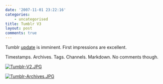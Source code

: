 ```yaml
---
date: '2007-11-01 23:22:16'
categories:
    - uncategorised
title: Tumblr V3
layout: post
comments: true
---
```


Tumblr [update](http://blog.davidville.com/2007/11/01/tumblr-3/) is
imminent. First impressions are excellent.

Timestamps. Archives. Tags. Channels. Markdown. No comments though.

[![Tumblr-V2.JPG](http://lh4.google.com/nbrightside/RyoHWPxFIwI/AAAAAAAAAPo/WqZ3CPUASNY/s144/Tumblr-V2.JPG)](http://lh4.google.com/nbrightside/RyoHWPxFIwI/AAAAAAAAAPo/WqZ3CPUASNY/Tumblr-V2.JPG?imgmax=640 "Tumblr V3")

[![Tumblr-Archives.JPG](http://lh4.google.com/nbrightside/RyoILPxFIxI/AAAAAAAAAP0/JgDgc4JksrA/s144/Tumblr-Archives.JPG)](http://lh4.google.com/nbrightside/RyoILPxFIxI/AAAAAAAAAP0/JgDgc4JksrA/Tumblr-Archives.JPG?imgmax=640 "Tumblr-Archives.JPG")
